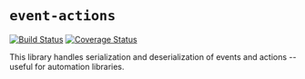 # `event-actions`

[![Build Status](https://github.com/vinceau/event-actions/workflows/build/badge.svg)](https://github.com/vinceau/event-actions/actions?workflow=build)
[![Coverage Status](https://coveralls.io/repos/github/vinceau/event-actions/badge.svg)](https://coveralls.io/github/vinceau/event-actions)

This library handles serialization and deserialization of events and actions -- useful for automation libraries.

